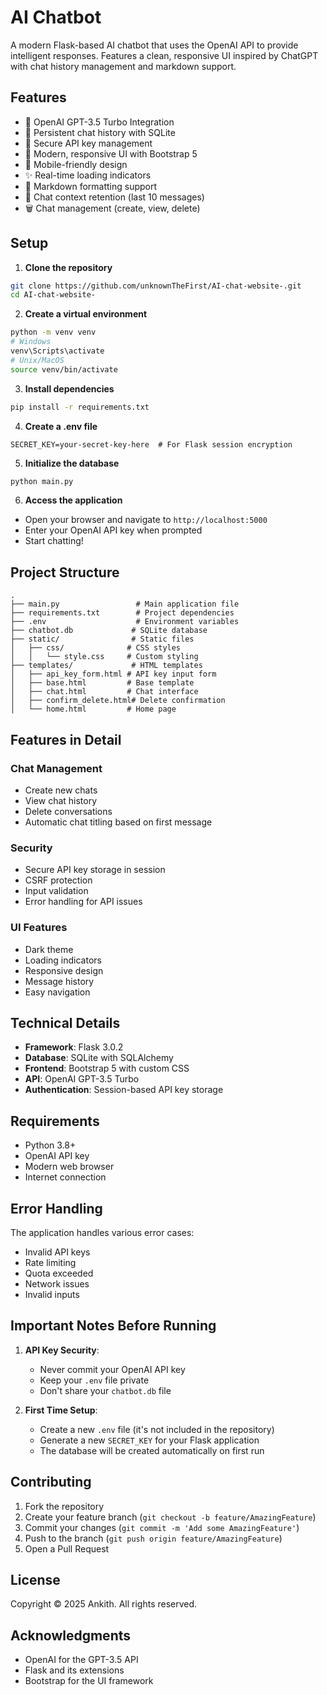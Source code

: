 # AI Chatbot

A modern Flask-based AI chatbot that uses the OpenAI API to provide intelligent responses. Features a clean, responsive UI inspired by ChatGPT with chat history management and markdown support.

## Features

- 🤖 OpenAI GPT-3.5 Turbo Integration
- 💾 Persistent chat history with SQLite
- 🔑 Secure API key management
- 🎨 Modern, responsive UI with Bootstrap 5
- 📱 Mobile-friendly design
- ✨ Real-time loading indicators
- 📝 Markdown formatting support
- 🔄 Chat context retention (last 10 messages)
- 🗑️ Chat management (create, view, delete)

## Setup

1. **Clone the repository**

```bash
git clone https://github.com/unknownTheFirst/AI-chat-website-.git
cd AI-chat-website-
```

2. **Create a virtual environment**

```bash
python -m venv venv
# Windows
venv\Scripts\activate
# Unix/MacOS
source venv/bin/activate
```

3. **Install dependencies**

```bash
pip install -r requirements.txt
```

4. **Create a .env file**

```env
SECRET_KEY=your-secret-key-here  # For Flask session encryption
```

5. **Initialize the database**

```bash
python main.py
```

6. **Access the application**

- Open your browser and navigate to `http://localhost:5000`
- Enter your OpenAI API key when prompted
- Start chatting!

## Project Structure

```
.
├── main.py                 # Main application file
├── requirements.txt        # Project dependencies
├── .env                    # Environment variables
├── chatbot.db             # SQLite database
├── static/                # Static files
│   ├── css/              # CSS styles
│   │   └── style.css     # Custom styling
├── templates/             # HTML templates
│   ├── api_key_form.html # API key input form
│   ├── base.html         # Base template
│   ├── chat.html         # Chat interface
│   ├── confirm_delete.html# Delete confirmation
│   └── home.html         # Home page
```

## Features in Detail

### Chat Management

- Create new chats
- View chat history
- Delete conversations
- Automatic chat titling based on first message

### Security

- Secure API key storage in session
- CSRF protection
- Input validation
- Error handling for API issues

### UI Features

- Dark theme
- Loading indicators
- Responsive design
- Message history
- Easy navigation

## Technical Details

- **Framework**: Flask 3.0.2
- **Database**: SQLite with SQLAlchemy
- **Frontend**: Bootstrap 5 with custom CSS
- **API**: OpenAI GPT-3.5 Turbo
- **Authentication**: Session-based API key storage

## Requirements

- Python 3.8+
- OpenAI API key
- Modern web browser
- Internet connection

## Error Handling

The application handles various error cases:

- Invalid API keys
- Rate limiting
- Quota exceeded
- Network issues
- Invalid inputs

## Important Notes Before Running

1. **API Key Security**:

   - Never commit your OpenAI API key
   - Keep your `.env` file private
   - Don't share your `chatbot.db` file

2. **First Time Setup**:
   - Create a new `.env` file (it's not included in the repository)
   - Generate a new `SECRET_KEY` for your Flask application
   - The database will be created automatically on first run

## Contributing

1. Fork the repository
2. Create your feature branch (`git checkout -b feature/AmazingFeature`)
3. Commit your changes (`git commit -m 'Add some AmazingFeature'`)
4. Push to the branch (`git push origin feature/AmazingFeature`)
5. Open a Pull Request

## License

Copyright © 2025 Ankith. All rights reserved.

## Acknowledgments

- OpenAI for the GPT-3.5 API
- Flask and its extensions
- Bootstrap for the UI framework
